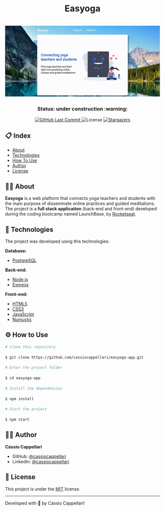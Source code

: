 <h1 align="center">Easyoga</h1>

<h1 align="center">
    <img src="./public/assets/easyoga-demo-gif.gif">
</h1>

<h3 align="center"> 
	Status: under construction :warning:
</h3>

<p align="center">
<a href="https://github.com/cassiocappellari/easyoga-app/commits/master">
	<img alt="GitHub Last Commit" src="https://img.shields.io/github/last-commit/cassiocappellari/easyoga-app/master?color=blue">
</a>
    
<img alt="License" src="https://img.shields.io/badge/license-MIT-blue">

<a href="https://github.com/cassiocappellari/easyoga-app/stargazers">
	<img alt="Stargazers" src="https://img.shields.io/github/stars/cassiocappellari/easyoga-app?style=social">
</a>
</p>

## 📋 Index

- [About](#-about)
- [Technologies](#-technologies)
- [How To Use](#-how-to-use)
- [Author](#-author)
- [License](#-license)

## 🧘‍♀️ About

**Easyoga** is a web platform that connects yoga teachers and students with the main purpose of disseminate online practices and guided meditations. The project is a **full stack application** (back-end and front-end) developed during the coding bootcamp named LaunchBase, by [Rocketseat](https://rocketseat.com.br/).

## 🤖 Technologies

The project was developed using this technologies:

**Database:**
- [PostgreSQL](https://www.postgresql.org/)

**Back-end:**
- [Node.js](https://nodejs.org/en/)
- [Express](https://expressjs.com/)

**Front-end:**
- [HTML5](https://developer.mozilla.org/en-US/docs/Web/Guide/HTML/HTML5)
- [CSS3](https://developer.mozilla.org/en-US/docs/Archive/CSS3)
- [JavaScript](https://js.org/)
- [Nunjucks](https://mozilla.github.io/nunjucks/)

## ⚙ How to Use

```bash
# Clone this repository

$ git clone https://github.com/cassiocappellari/easyoga-app.git

# Enter the project folder

$ cd easyoga-app

# Install the dependencies

$ npm install

# Start the project

$ npm start

```

## 👨‍🚀 Author

**Cássio Cappellari**

- GitHub: [@cassiocappellari](https://github.com/cassiocappellari)
- LinkedIn: [@cassiocappellari](https://www.linkedin.com/in/cassiocappellari/)

## 📝 License

This project is under the [MIT](./LICENSE) license.

---

Developed with 💚 by Cássio Cappellari!
